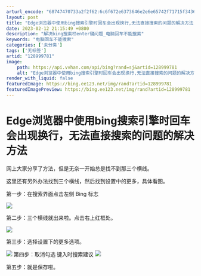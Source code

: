 ```yaml
---
arturl_encode: "68747470733a2f2f62:6c6f672e6373646e2e6e65742f71715f34363632343734392f:61727469636c652f64657461696c732f313238393939373831"
layout: post
title: "Edge浏览器中使用bing搜索引擎时回车会出现换行,无法直接搜索的问题的解决方法"
date: 2023-02-12 21:15:49 +0800
description: "解决bing搜索栏enter键问题_电脑回车不能搜索"
keywords: "电脑回车不能搜索"
categories: ['未分类']
tags: ['无标签']
artid: "128999781"
image:
    path: https://api.vvhan.com/api/bing?rand=sj&artid=128999781
    alt: "Edge浏览器中使用bing搜索引擎时回车会出现换行,无法直接搜索的问题的解决方法"
render_with_liquid: false
featuredImage: https://bing.ee123.net/img/rand?artid=128999781
featuredImagePreview: https://bing.ee123.net/img/rand?artid=128999781
---
```


# Edge浏览器中使用bing搜索引擎时回车会出现换行，无法直接搜索的问题的解决方法

网上大家分享了方法，但是无奈一开始总是找不到那三个横线。

这里还有另外办法找到三个横线，然后找到设置中的更多，具体看图。

第一步：在搜索界面点击左侧 Bing 标志

![](https://i-blog.csdnimg.cn/blog_migrate/dc3a4c118d0da918b82c8b82f00b5937.jpeg)

第二步：三个横线就出来啦。点击右上红框处。

![](https://i-blog.csdnimg.cn/blog_migrate/f2c4ffb54dfcf9e0434761b9d1596723.jpeg)

第三步：选择设置下的更多选项。

![](https://i-blog.csdnimg.cn/blog_migrate/52c4c5dae791885282b3bc1595138cd1.jpeg)
第四步：取消勾选 键入时搜索建议
![](https://i-blog.csdnimg.cn/blog_migrate/8166385d0baf4791bc1c9a4d1d393152.jpeg)

第五步：就是保存啦。